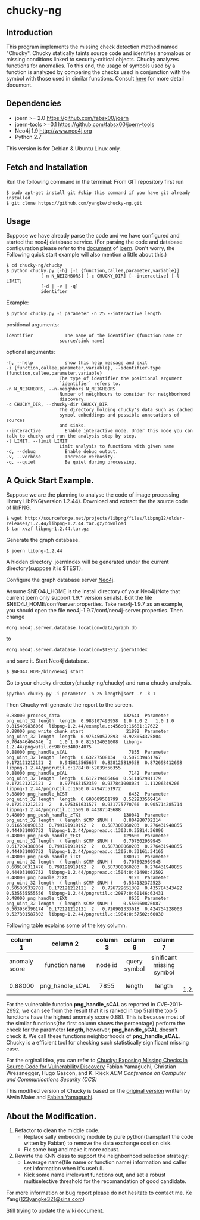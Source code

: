 chucky-ng
==============

Introduction
--
This program implements the missing check detection method named "Chucky".
Chucky statically taints source code and identifies anomalous or missing conditions linked to security-critical objects.
Chucky analyzes functions for anomalies. To this end, the usage of symbols
used by a function is analyzed by comparing the checks used in conjunction
with the symbol with those used in similar functions. Consult [here](http://chucky.readthedocs.org/) for more detail document.

Dependencies
--
+ joern >= 2.0 <https://github.com/fabsx00/joern>
+ joern-tools >=0.1 <https://github.com/fabsx00/joern-tools>
+ Neo4j 1.9 <http://www.neo4j.org>
+ Python 2.7

This version is for Debian & Ubuntu Linux only.

Fetch and Installation
--
Run the following command in the terminal:
From GIT repository first run

    $ sudo apt-get install git #skip this command if you have git already installed
    $ git clone https://github.com/yangke/chucky-ng.git
    
Usage
--
Suppose we have already parse the code and we have configured and started the neo4j database service.
(For parsing the code and database configuration please refer to the [document](http://joern.readthedocs.org/en/latest/) of [joern](https://github.com/fabsx00/joern). Don't worry, the Following quick start example will also mention a little about this.)

    $ cd chucky-ng/chucky
    $ python chucky.py [-h] [-i {function,callee,parameter,variable}]
                 [-n N_NEIGHBORS] [-c CHUCKY_DIR] [--interactive] [-l LIMIT]
                 [-d | -v | -q]
                 identifier
Example: 

    $ python chucky.py -i parameter -n 25 --interactive length
    
positional arguments:

    identifier            The name of the identifier (function name or
                        source/sink name)

optional arguments:

    -h, --help            show this help message and exit
    -i {function,callee,parameter,variable}, --identifier-type {function,callee,parameter,variable}
                        The type of identifier the positional argument
                        `identifier` refers to.
    -n N_NEIGHBORS, --n-neighbors N_NEIGHBORS
                        Number of neighbours to consider for neighborhood
                        discovery.
    -c CHUCKY_DIR, --chucky-dir CHUCKY_DIR
                        The directory holding chucky's data such as cached
                        symbol embeddings and possible annotations of sources
                        and sinks.
    --interactive         Enable interactive mode. Under this mode you can talk to chucky and run the analysis step by step.
    -l LIMIT, --limit LIMIT
                        Limit analysis to functions with given name
    -d, --debug           Enable debug output.
    -v, --verbose         Increase verbosity.
    -q, --quiet           Be quiet during processing.
    
    
A Quick Start Example.
--
Suppose we are the planning to analyse the code of image processing library LibPNG(version 1.2.44).
Download and extract the the source code of libPNG.

    $ wget http://sourceforge.net/projects/libpng/files/libpng12/older-releases/1.2.44/libpng-1.2.44.tar.gz/download
    $ tar xvzf libpng-1.2.44.tar.gz
Generate the graph database.

    $ joern libpng-1.2.44
    
A hidden directory .joernIndex will be generated under the current directory(suppose it is $TEST).

Configure the graph database server [Neo4j](http://www.neo4j.org/).

Assume $NEO4J_HOME is the install directory of your Neo4j(Note that current joern only support 1.9.* version serials).
Edit the file $NEO4J_HOME/conf/server.properties.
Take neo4j-1.9.7 as an example, you should open the file neo4j-1.9.7/conf/neo4j-server.properties.
Then change 

    #org.neo4j.server.database.location=data/graph.db
to 

    #org.neo4j.server.database.location=$TEST/.joernIndex
and save it.
Start Neo4j database. 

    $ $NEO4J_HOME/bin/neo4j start
Go to your chucky directory(chucky-ng/chucky) and run a chucky analysis.

    $python chucky.py -i parameter -n 25 length|sort -r -k 1

Then Chucky will generate the report to the screen.

    0.88000	process_data                  	    132644	Parameter	png_uint_32	length	length	0.983107493958	1.0	1.0	2	1.0	1.0	0.815409836066	libpng-1.2.44/example.c:456:0:16681:17622
    0.88000	png_write_chunk_start         	     21892	Parameter	png_uint_32	length	length	0.975450572893	0.928054375804	0.704646464646	2	1.0	1.0	0.816124031008	libpng-1.2.44/pngwutil.c:98:0:3409:4075
    0.88000	png_handle_sCAL               	      7855	Parameter	png_uint_32	length	length	0.63227508134	0.507639451767	0.172121212121	2	0.945813565657	0.828125819558	0.872698412698	libpng-1.2.44/pngrutil.c:1784:0:52039:56355
    0.88000	png_handle_pCAL               	      7142	Parameter	png_uint_32	length	length	0.617219406464	0.511462981179	0.172121212121	2	0.977463152359	0.937841008024	1.11206349206	libpng-1.2.44/pngrutil.c:1650:0:47947:51972
    0.88000	png_handle_hIST               	      6432	Parameter	png_uint_32	length	length	0.600609501799	0.522933569414	0.172121212121	2	0.975361631577	0.931775770766	0.905714285714	libpng-1.2.44/pngrutil.c:1509:0:44387:45688
    0.48000	png_push_handle_zTXt          	    130041	Parameter	png_uint_32	length	( length $CMP $NUM )	0.804980702214	0.616538090133	0.799191919192	2	0.587308060203	0.276431948855	0.444031007752	libpng-1.2.44/pngpread.c:1303:0:35814:36896
    0.48000	png_push_handle_tEXt          	    129600	Parameter	png_uint_32	length	( length $CMP $NUM )	0.707602959945	0.617204380364	0.799191919192	2	0.587308060203	0.276431948855	0.444031007752	libpng-1.2.44/pngpread.c:1205:0:33161:34165
    0.48000	png_push_handle_iTXt          	    130979	Parameter	png_uint_32	length	( length $CMP $NUM )	0.707602959945	0.609186311476	0.799191919192	2	0.587308060203	0.276431948855	0.444031007752	libpng-1.2.44/pngpread.c:1504:0:41498:42502
    0.48000	png_handle_zTXt               	      9120	Parameter	png_uint_32	length	( length $CMP $NUM )	0.534132372523	0.505309332701	0.172121212121	2	0.726729651309	0.435784343492	0.535555555556	libpng-1.2.44/pngrutil.c:2087:0:60146:63431
    0.48000	png_handle_tEXt               	      8636	Parameter	png_uint_32	length	( length $CMP $NUM )	0.550960876087	0.503936396174	0.172121212121	2	0.720901333618	0.424754228003	0.527301587302	libpng-1.2.44/pngrutil.c:1984:0:57502:60030

Following table explains some of the key column.

| column 1      | column 2		| column 3 | column 6    |  column 7                 |  column 15                                 |
| ------------- |:---------------------:|:--------:|:-----------:|:-------------------------:|-------------------------------------------:|
| anomaly score | function name         | node id  |query symbol | sinificant missing symbol | function location                          |
| 0.88000       | png\_handle\_sCAL     | 7855     |length       | length                    | libpng-1.2.44/pngrutil.c:1784:0:52039:56355|

For the vulnerable function **png\_handle\_sCAL** as reported in CVE-2011-2692, we can see from the result that it is ranked in top 5(all the top 5 functions have the highest anomaly score 0.88).
This is because most of the similar functions(the first column shows the percentage) perform the check for the parameter **length**, howerver, **png\_handle\_sCAL** doesn't check it. We call these functions neighborhoods of  **png\_handle\_sCAL**.
Chucky is a efficient tool for checking such statistically significant missing case. 

For the orginal idea, you can refer to [Chucky: Exposing Missing Checks in Source Code for Vulnerability Discovery](http://user.informatik.uni-goettingen.de/~fyamagu/pdfs/2014-oakland.pdf)
 Fabian Yamaguchi, Christian Wressnegger, Hugo Gascon, and K. Rieck
*ACM Conference on Computer and Communications Security (CCS)*

This modified version of Chucky is based on the [original version](https://github.com/a0x77n/chucky-ng) written by Alwin Maier and [Fabian Yamaguchi](http://codeexploration.blogspot.de/).

About the Modification.
--
1. Refactor to clean the middle code.
    * Replace sally embedding module by pure python(transplant the code witten by Fabian) to remove the data exchange cost on disk.
    * Fix some bug and make it more robust.
2. Rewirte the KNN class to support the neighborhood selection strategy:
    * Leverage name(file name or function name) information and caller set information when it's usefull.
    * Kick some name irrelevant functions out, and set a robust multiselective threshold for the recomandation of good candidate.  

For more information or bug report please do not hesitate to contact me. Ke Yang(123yangke321@sina.com) 
 
Still trying to update the wiki document.
